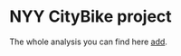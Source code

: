 # NYY CityBike project

The whole analysis you can find here [add](https://github.com/ekaterinakuzmina/CodeSignal-solutions/blob/master/Arcade/Intro/1.add.py).
